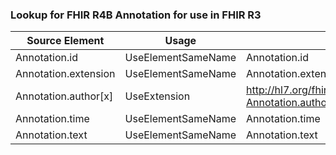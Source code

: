 ### Lookup for FHIR R4B Annotation for use in FHIR R3

| Source Element | Usage | Target |
| -------------- | ----- | ------ |
| Annotation.id | UseElementSameName | Annotation.id |
| Annotation.extension | UseElementSameName | Annotation.extension |
| Annotation.author[x] | UseExtension | http://hl7.org/fhir/4.3/StructureDefinition/extension-Annotation.author |
| Annotation.time | UseElementSameName | Annotation.time |
| Annotation.text | UseElementSameName | Annotation.text |
